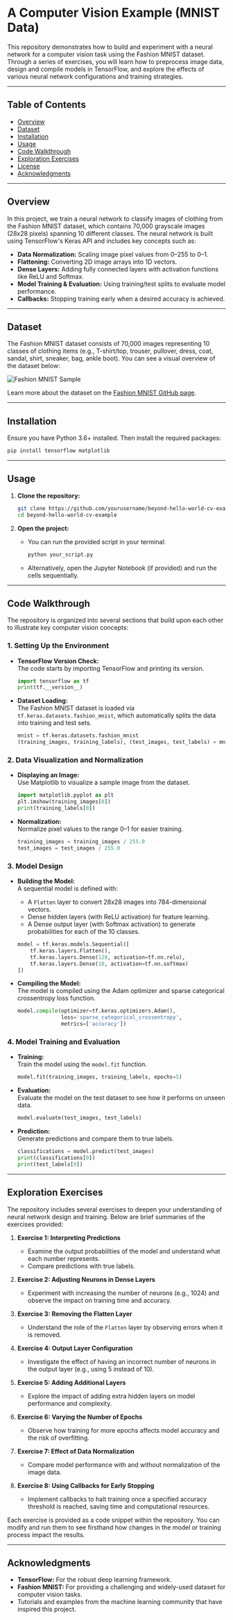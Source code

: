 #  A Computer Vision Example (MNIST Data)

This repository demonstrates how to build and experiment with a neural network for a computer vision task using the Fashion MNIST dataset. Through a series of exercises, you will learn how to preprocess image data, design and compile models in TensorFlow, and explore the effects of various neural network configurations and training strategies.

---

## Table of Contents

- [Overview](#overview)
- [Dataset](#dataset)
- [Installation](#installation)
- [Usage](#usage)
- [Code Walkthrough](#code-walkthrough)
- [Exploration Exercises](#exploration-exercises)
- [License](#license)
- [Acknowledgments](#acknowledgments)

---

## Overview

In this project, we train a neural network to classify images of clothing from the Fashion MNIST dataset, which contains 70,000 grayscale images (28x28 pixels) spanning 10 different classes. The neural network is built using TensorFlow's Keras API and includes key concepts such as:

- **Data Normalization:** Scaling image pixel values from 0–255 to 0–1.
- **Flattening:** Converting 2D image arrays into 1D vectors.
- **Dense Layers:** Adding fully connected layers with activation functions like ReLU and Softmax.
- **Model Training & Evaluation:** Using training/test splits to evaluate model performance.
- **Callbacks:** Stopping training early when a desired accuracy is achieved.

---

## Dataset

The Fashion MNIST dataset consists of 70,000 images representing 10 classes of clothing items (e.g., T-shirt/top, trouser, pullover, dress, coat, sandal, shirt, sneaker, bag, ankle boot). You can see a visual overview of the dataset below:

![Fashion MNIST Sample](https://github.com/zalandoresearch/fashion-mnist/raw/master/doc/img/fashion-mnist-sprite.png)

Learn more about the dataset on the [Fashion MNIST GitHub page](https://github.com/zalandoresearch/fashion-mnist).

---

## Installation

Ensure you have Python 3.6+ installed. Then install the required packages:

```bash
pip install tensorflow matplotlib
```

---

## Usage

1. **Clone the repository:**

   ```bash
   git clone https://github.com/yourusername/beyond-hello-world-cv-example.git
   cd beyond-hello-world-cv-example
   ```

2. **Open the project:**

   - You can run the provided script in your terminal:
     ```bash
     python your_script.py
     ```
   - Alternatively, open the Jupyter Notebook (if provided) and run the cells sequentially.

---

## Code Walkthrough

The repository is organized into several sections that build upon each other to illustrate key computer vision concepts:

### 1. Setting Up the Environment

- **TensorFlow Version Check:**  
  The code starts by importing TensorFlow and printing its version.

  ```python
  import tensorflow as tf
  print(tf.__version__)
  ```

- **Dataset Loading:**  
  The Fashion MNIST dataset is loaded via `tf.keras.datasets.fashion_mnist`, which automatically splits the data into training and test sets.

  ```python
  mnist = tf.keras.datasets.fashion_mnist
  (training_images, training_labels), (test_images, test_labels) = mnist.load_data()
  ```

### 2. Data Visualization and Normalization

- **Displaying an Image:**  
  Use Matplotlib to visualize a sample image from the dataset.

  ```python
  import matplotlib.pyplot as plt
  plt.imshow(training_images[0])
  print(training_labels[0])
  ```

- **Normalization:**  
  Normalize pixel values to the range 0–1 for easier training.

  ```python
  training_images = training_images / 255.0
  test_images = test_images / 255.0
  ```

### 3. Model Design

- **Building the Model:**  
  A sequential model is defined with:
  - A `Flatten` layer to convert 28x28 images into 784-dimensional vectors.
  - Dense hidden layers (with ReLU activation) for feature learning.
  - A Dense output layer (with Softmax activation) to generate probabilities for each of the 10 classes.

  ```python
  model = tf.keras.models.Sequential([
      tf.keras.layers.Flatten(),
      tf.keras.layers.Dense(128, activation=tf.nn.relu),
      tf.keras.layers.Dense(10, activation=tf.nn.softmax)
  ])
  ```

- **Compiling the Model:**  
  The model is compiled using the Adam optimizer and sparse categorical crossentropy loss function.

  ```python
  model.compile(optimizer=tf.keras.optimizers.Adam(),
                loss='sparse_categorical_crossentropy',
                metrics=['accuracy'])
  ```

### 4. Model Training and Evaluation

- **Training:**  
  Train the model using the `model.fit` function.

  ```python
  model.fit(training_images, training_labels, epochs=5)
  ```

- **Evaluation:**  
  Evaluate the model on the test dataset to see how it performs on unseen data.

  ```python
  model.evaluate(test_images, test_labels)
  ```

- **Prediction:**  
  Generate predictions and compare them to true labels.

  ```python
  classifications = model.predict(test_images)
  print(classifications[0])
  print(test_labels[0])
  ```

---

## Exploration Exercises

The repository includes several exercises to deepen your understanding of neural network design and training. Below are brief summaries of the exercises provided:

1. **Exercise 1: Interpreting Predictions**  
   - Examine the output probabilities of the model and understand what each number represents.
   - Compare predictions with true labels.

2. **Exercise 2: Adjusting Neurons in Dense Layers**  
   - Experiment with increasing the number of neurons (e.g., 1024) and observe the impact on training time and accuracy.

3. **Exercise 3: Removing the Flatten Layer**  
   - Understand the role of the `Flatten` layer by observing errors when it is removed.

4. **Exercise 4: Output Layer Configuration**  
   - Investigate the effect of having an incorrect number of neurons in the output layer (e.g., using 5 instead of 10).

5. **Exercise 5: Adding Additional Layers**  
   - Explore the impact of adding extra hidden layers on model performance and complexity.

6. **Exercise 6: Varying the Number of Epochs**  
   - Observe how training for more epochs affects model accuracy and the risk of overfitting.

7. **Exercise 7: Effect of Data Normalization**  
   - Compare model performance with and without normalization of the image data.

8. **Exercise 8: Using Callbacks for Early Stopping**  
   - Implement callbacks to halt training once a specified accuracy threshold is reached, saving time and computational resources.

Each exercise is provided as a code snippet within the repository. You can modify and run them to see firsthand how changes in the model or training process impact the results.

---



## Acknowledgments

- **TensorFlow:** For the robust deep learning framework.
- **Fashion MNIST:** For providing a challenging and widely-used dataset for computer vision tasks.
- Tutorials and examples from the machine learning community that have inspired this project.
